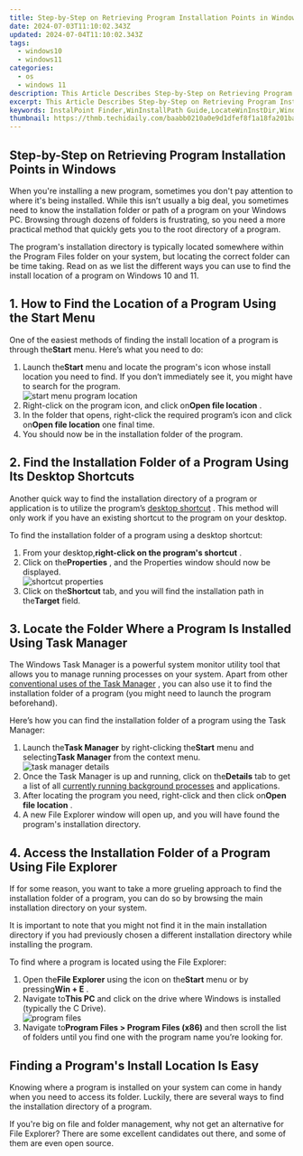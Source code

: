 ```yaml
---
title: Step-by-Step on Retrieving Program Installation Points in Windows
date: 2024-07-03T11:10:02.343Z
updated: 2024-07-04T11:10:02.343Z
tags:
  - windows10
  - windows11
categories:
  - os
  - windows 11
description: This Article Describes Step-by-Step on Retrieving Program Installation Points in Windows
excerpt: This Article Describes Step-by-Step on Retrieving Program Installation Points in Windows
keywords: InstalPoint Finder,WinInstallPath Guide,LocateWinInstDir,WindowsInstalPointLocate,ProgramInstallationWindows,WindowsSetupInfoExtract,FindWindowsProgramPath
thumbnail: https://thmb.techidaily.com/baabb0210a0e9d1dfef8f1a18fa201bad1a8f950b33fad191c1a3f8c1897f172.jpg
---
```


## Step-by-Step on Retrieving Program Installation Points in Windows

 When you're installing a new program, sometimes you don't pay attention to where it's being installed. While this isn’t usually a big deal, you sometimes need to know the installation folder or path of a program on your Windows PC. Browsing through dozens of folders is frustrating, so you need a more practical method that quickly gets you to the root directory of a program.

 The program's installation directory is typically located somewhere within the Program Files folder on your system, but locating the correct folder can be time taking. Read on as we list the different ways you can use to find the install location of a program on Windows 10 and 11.

## 1\. How to Find the Location of a Program Using the Start Menu

 One of the easiest methods of finding the install location of a program is through the**Start** menu. Here’s what you need to do:

1. Launch the**Start** menu and locate the program's icon whose install location you need to find. If you don’t immediately see it, you might have to search for the program.  
![start menu program location](https://static1.makeuseofimages.com/wordpress/wp-content/uploads/2022/01/start-menu-file-location.jpg)
2. Right-click on the program icon, and click on**Open file location** .
3. In the folder that opens, right-click the required program’s icon and click on**Open file location** one final time.
4. You should now be in the installation folder of the program.

## 2\. Find the Installation Folder of a Program Using Its Desktop Shortcuts

 Another quick way to find the installation directory of a program or application is to utilize the program’s [desktop shortcut](https://www.makeuseof.com/what-is-desktop-shortcut-how-work/) . This method will only work if you have an existing shortcut to the program on your desktop.

 To find the installation folder of a program using a desktop shortcut:

1. From your desktop,**right-click on the program's shortcut** .
2. Click on the**Properties** , and the Properties window should now be displayed.  
![shortcut properties](https://static1.makeuseofimages.com/wordpress/wp-content/uploads/2022/01/shortcut-target.jpg)
3. Click on the**Shortcut** tab, and you will find the installation path in the**Target** field.

## 3\. Locate the Folder Where a Program Is Installed Using Task Manager

 The Windows Task Manager is a powerful system monitor utility tool that allows you to manage running processes on your system. Apart from other [conventional uses of the Task Manager](https://www.makeuseof.com/how-to-use-windows-task-manager/) , you can also use it to find the installation folder of a program (you might need to launch the program beforehand).

 Here’s how you can find the installation folder of a program using the Task Manager:

1. Launch the**Task Manager** by right-clicking the**Start** menu and selecting**Task Manager** from the context menu.  
![task manager details](https://static1.makeuseofimages.com/wordpress/wp-content/uploads/2022/01/task-manager-details.jpg)
2. Once the Task Manager is up and running, click on the**Details** tab to get a list of all [currently running background processes](https://www.makeuseof.com/windows-pc-too-many-background-processes/) and applications.
3. After locating the program you need, right-click and then click on**Open file location** .
4. A new File Explorer window will open up, and you will have found the program's installation directory.

## 4\. Access the Installation Folder of a Program Using File Explorer

 If for some reason, you want to take a more grueling approach to find the installation folder of a program, you can do so by browsing the main installation directory on your system.

 It is important to note that you might not find it in the main installation directory if you had previously chosen a different installation directory while installing the program.

To find where a program is located using the File Explorer:

1. Open the**File Explorer** using the icon on the**Start** menu or by pressing**Win + E** .
2. Navigate to**This PC** and click on the drive where Windows is installed (typically the C Drive).  
![program files](https://static1.makeuseofimages.com/wordpress/wp-content/uploads/2022/01/program-files-explorer.jpg)
3. Navigate to**Program Files > Program Files (x86)** and then scroll the list of folders until you find one with the program name you’re looking for.

## Finding a Program's Install Location Is Easy

 Knowing where a program is installed on your system can come in handy when you need to access its folder. Luckily, there are several ways to find the installation directory of a program.

 If you're big on file and folder management, why not get an alternative for File Explorer? There are some excellent candidates out there, and some of them are even open source.


<ins class="adsbygoogle"
     style="display:block"
     data-ad-format="autorelaxed"
     data-ad-client="ca-pub-7571918770474297"
     data-ad-slot="1223367746"></ins>



<ins class="adsbygoogle"
     style="display:block"
     data-ad-client="ca-pub-7571918770474297"
     data-ad-slot="8358498916"
     data-ad-format="auto"
     data-full-width-responsive="true"></ins>


